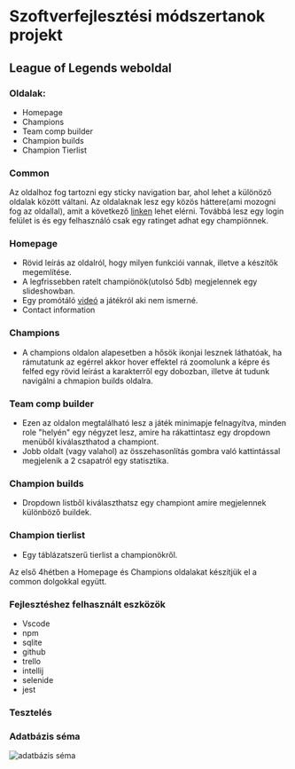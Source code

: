 # Szoftverfejlesztési módszertanok projekt

## League of Legends weboldal

### Oldalak:
* Homepage
* Champions
* Team comp builder
* Champion builds
* Champion Tierlist

### Common

Az oldalhoz fog tartozni egy sticky navigation bar, ahol lehet a különöző oldalak között váltani.
Az oldalaknak lesz egy közös háttere(ami mozogni fog az oldallal), amit a következő [linken](https://www.guidingtech.com/wp-content/uploads/Best-League-of-Legends-Wallpapers-3_4d470f76dc99e18ad75087b1b8410ea9.jpg) lehet elérni.
Továbbá lesz egy login felület is és egy felhasználó csak egy ratinget adhat egy champiönnek.

### Homepage
* Rövid leírás az oldalról, hogy milyen funkciói vannak, illetve a készítők megemlítése.
* A legfrissebben ratelt champiönök(utolsó 5db) megjelennek egy slideshowban.
* Egy promótáló [videó](https://www.youtube.com/watch?v=mDYqT0_9VR4) a játékról aki nem ismerné.
* Contact information

### Champions

* A champions oldalon alapesetben a hősök ikonjai lesznek láthatóak, ha rámutatunk az egérrel akkor hover effektel rá zoomolunk a képre és felfed egy rövid leírást a karakterről egy dobozban, illetve át tudunk navigálni a chmapion builds oldalra.

### Team comp builder

* Ezen az oldalon megtalálható lesz a játék minimapje felnagyítva, minden role "helyén" egy négyzet lesz, amire ha rákattintasz egy dropdown menüből kiválaszthatod a championt.
* Jobb oldalt (vagy valahol) az összehasonlítás gombra való kattintással megjelenik a 2 csapatról egy statisztika.

### Champion builds

* Dropdown listből kiválaszthatsz egy championt amire megjelennek különböző buildek.

### Champion tierlist

* Egy táblázatszerű tierlist a championökről.

Az első 4hétben a Homepage és Champions oldalakat készítjük el a common dolgokkal együtt.

### Fejlesztéshez felhasznált eszközök
* Vscode
* npm
* sqlite
* github
* trello
* intellij
* selenide
* jest

### Tesztelés

### Adatbázis séma
![adatbázis séma](https://user-images.githubusercontent.com/71171019/190922330-62ff32fa-103f-4ad8-9702-e016733cd679.png)
